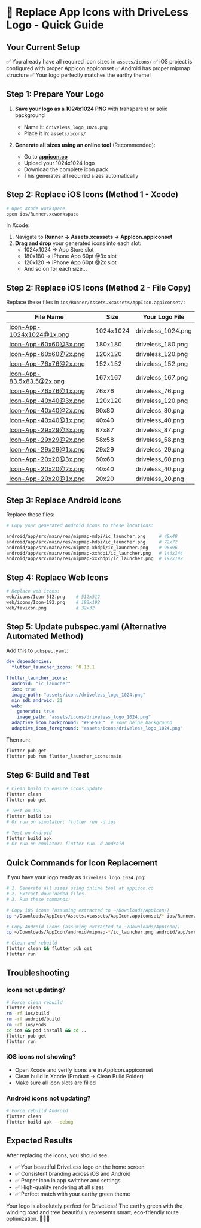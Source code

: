 # 🎯 Replace App Icons with DriveLess Logo - Quick Guide

## Your Current Setup
✅ You already have all required icon sizes in `assets/icons/`
✅ iOS project is configured with proper AppIcon.appiconset
✅ Android has proper mipmap structure
✅ Your logo perfectly matches the earthy theme!

## Step 1: Prepare Your Logo

1. **Save your logo as a 1024x1024 PNG** with transparent or solid background
   - Name it: `driveless_logo_1024.png`
   - Place it in: `assets/icons/`

2. **Generate all sizes using an online tool** (Recommended):
   - Go to **[appicon.co](https://appicon.co)** 
   - Upload your 1024x1024 logo
   - Download the complete icon pack
   - This generates all required sizes automatically

## Step 2: Replace iOS Icons (Method 1 - Xcode)

```bash
# Open Xcode workspace
open ios/Runner.xcworkspace
```

In Xcode:
1. Navigate to **Runner → Assets.xcassets → AppIcon.appiconset**
2. **Drag and drop** your generated icons into each slot:
   - 1024x1024 → App Store slot
   - 180x180 → iPhone App 60pt @3x slot
   - 120x120 → iPhone App 60pt @2x slot
   - And so on for each size...

## Step 2: Replace iOS Icons (Method 2 - File Copy)

Replace these files in `ios/Runner/Assets.xcassets/AppIcon.appiconset/`:

| File Name | Size | Your Logo File |
|-----------|------|----------------|
| Icon-App-1024x1024@1x.png | 1024x1024 | driveless_1024.png |
| Icon-App-60x60@3x.png | 180x180 | driveless_180.png |
| Icon-App-60x60@2x.png | 120x120 | driveless_120.png |
| Icon-App-76x76@2x.png | 152x152 | driveless_152.png |
| Icon-App-83.5x83.5@2x.png | 167x167 | driveless_167.png |
| Icon-App-76x76@1x.png | 76x76 | driveless_76.png |
| Icon-App-40x40@3x.png | 120x120 | driveless_120.png |
| Icon-App-40x40@2x.png | 80x80 | driveless_80.png |
| Icon-App-40x40@1x.png | 40x40 | driveless_40.png |
| Icon-App-29x29@3x.png | 87x87 | driveless_87.png |
| Icon-App-29x29@2x.png | 58x58 | driveless_58.png |
| Icon-App-29x29@1x.png | 29x29 | driveless_29.png |
| Icon-App-20x20@3x.png | 60x60 | driveless_60.png |
| Icon-App-20x20@2x.png | 40x40 | driveless_40.png |
| Icon-App-20x20@1x.png | 20x20 | driveless_20.png |

## Step 3: Replace Android Icons

Replace these files:

```bash
# Copy your generated Android icons to these locations:

android/app/src/main/res/mipmap-mdpi/ic_launcher.png     # 48x48
android/app/src/main/res/mipmap-hdpi/ic_launcher.png     # 72x72  
android/app/src/main/res/mipmap-xhdpi/ic_launcher.png    # 96x96
android/app/src/main/res/mipmap-xxhdpi/ic_launcher.png   # 144x144
android/app/src/main/res/mipmap-xxxhdpi/ic_launcher.png  # 192x192
```

## Step 4: Replace Web Icons

```bash
# Replace web icons:
web/icons/Icon-512.png    # 512x512
web/icons/Icon-192.png    # 192x192
web/favicon.png           # 32x32
```

## Step 5: Update pubspec.yaml (Alternative Automated Method)

Add this to `pubspec.yaml`:

```yaml
dev_dependencies:
  flutter_launcher_icons: ^0.13.1

flutter_launcher_icons:
  android: "ic_launcher"
  ios: true
  image_path: "assets/icons/driveless_logo_1024.png"
  min_sdk_android: 21
  web:
    generate: true
    image_path: "assets/icons/driveless_logo_1024.png"
  adaptive_icon_background: "#F5F5DC"  # Your beige background
  adaptive_icon_foreground: "assets/icons/driveless_logo_1024.png"
```

Then run:
```bash
flutter pub get
flutter pub run flutter_launcher_icons:main
```

## Step 6: Build and Test

```bash
# Clean build to ensure icons update
flutter clean
flutter pub get

# Test on iOS
flutter build ios
# Or run on simulator: flutter run -d ios

# Test on Android  
flutter build apk
# Or run on emulator: flutter run -d android
```

## Quick Commands for Icon Replacement

If you have your logo ready as `driveless_logo_1024.png`:

```bash
# 1. Generate all sizes using online tool at appicon.co
# 2. Extract downloaded files
# 3. Run these commands:

# Copy iOS icons (assuming extracted to ~/Downloads/AppIcon/)
cp ~/Downloads/AppIcon/Assets.xcassets/AppIcon.appiconset/* ios/Runner/Assets.xcassets/AppIcon.appiconset/

# Copy Android icons (assuming extracted to ~/Downloads/AppIcon/)
cp ~/Downloads/AppIcon/android/mipmap-*/ic_launcher.png android/app/src/main/res/mipmap-*/

# Clean and rebuild
flutter clean && flutter pub get
flutter run
```

## Troubleshooting

### Icons not updating?
```bash
# Force clean rebuild
flutter clean
rm -rf ios/build
rm -rf android/build
rm -rf ios/Pods
cd ios && pod install && cd ..
flutter pub get
flutter run
```

### iOS icons not showing?
- Open Xcode and verify icons are in AppIcon.appiconset
- Clean build in Xcode (Product → Clean Build Folder)
- Make sure all icon slots are filled

### Android icons not updating?
```bash
# Force rebuild Android
flutter clean
flutter build apk --debug
```

## Expected Results

After replacing the icons, you should see:
- ✅ Your beautiful DriveLess logo on the home screen
- ✅ Consistent branding across iOS and Android
- ✅ Proper icon in app switcher and settings
- ✅ High-quality rendering at all sizes
- ✅ Perfect match with your earthy green theme

Your logo is absolutely perfect for DriveLess! The earthy green with the winding road and tree beautifully represents smart, eco-friendly route optimization. 🌱🚗✨